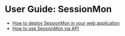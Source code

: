 # User Guide: SessionMon #

  * [How to deploy SessionMon in your web application](UserGuideDeploy.md)
  * [How to use SessionMon via API](UserGuideAPI.md)
